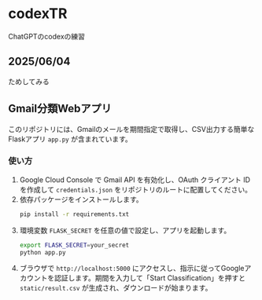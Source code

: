 # codexTR
ChatGPTのcodexの練習

## 2025/06/04
ためしてみる

## Gmail分類Webアプリ

このリポジトリには、Gmailのメールを期間指定で取得し、CSV出力する簡単なFlaskアプリ `app.py` が含まれています。

### 使い方
1. Google Cloud Console で Gmail API を有効化し、OAuth クライアント ID を作成して `credentials.json` をリポジトリのルートに配置してください。
2. 依存パッケージをインストールします。
   ```bash
   pip install -r requirements.txt
   ```
3. 環境変数 `FLASK_SECRET` を任意の値で設定し、アプリを起動します。
   ```bash
   export FLASK_SECRET=your_secret
   python app.py
   ```
4. ブラウザで `http://localhost:5000` にアクセスし、指示に従ってGoogleアカウントを認証します。期間を入力して「Start Classification」を押すと `static/result.csv` が生成され、ダウンロードが始まります。
